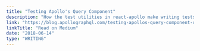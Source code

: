 ```yaml
---
title: "Testing Apollo's Query Component"
description: "How the test utilities in react-apollo make writing tests a breeze"
link: "https://blog.apollographql.com/testing-apollos-query-component-d575dc642e04"
linkTitle: "Read on Medium"
date: "2018-06-14"
type: "WRITING"
---
```

